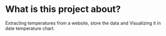 # What is this project about?
Extracting temperatures from a website, store the data and Visualizing it 
in date temperature chart.
